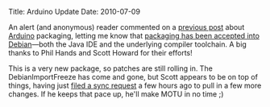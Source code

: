 Title: Arduino Update
Date: 2010-07-09

An alert (and anonymous) reader commented on a [previous post][1] about
[Arduino][2] packaging, letting me know that [packaging has been accepted into
Debian][3]—both the Java IDE and the underlying compiler toolchain. A big
thanks to Phil Hands and Scott Howard for their efforts!

This is a very new package, so patches are still rolling in. The
DebianImportFreeze has come and gone, but Scott appears to be on top of
things, having just [filed a sync request][4] a few hours ago to pull in a few
more changes. If he keeps that pace up, he'll make MOTU in no time ;)

   [1]: //pwnguin.net/why-isnt-arduino-in-debian-ubuntu.html

   [2]: http://arduino.cc

   [3]: http://bugs.debian.org/cgi-bin/bugreport.cgi?bug=577249

   [4]: https://bugs.launchpad.net/ubuntu/+source/arduino/+bug/603357

